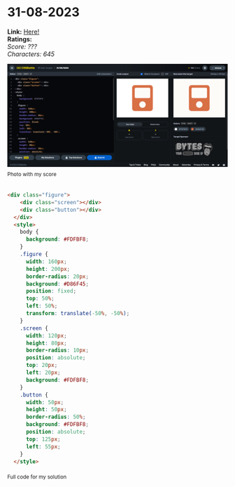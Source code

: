 # 31-08-2023

**Link:** [Here!](https://cssbattle.dev/play/rghvs0HJU07zmlIENJr4)
<br>
**Ratings:**
<br>
*Score: ???*
<br>
*Characters: 645*

![31-08-2023](/daily-targets/08-2023/31-08-2023/31-08-2023-solution.png)
<sub>Photo with my score</sub>
<br>
<br>

```html
<div class="figure">
    <div class="screen"></div>
    <div class="button"></div>
  </div>
  <style>
    body {
      background: #FDFBF8;
    }
    .figure {
      width: 160px;
      height: 200px;
      border-radius: 20px;
      background: #D86F45;
      position: fixed;
      top: 50%;
      left: 50%;
      transform: translate(-50%, -50%);
    }
    .screen {
      width: 120px;
      height: 80px;
      border-radius: 10px;
      position: absolute;
      top: 20px;
      left: 20px;
      background: #FDFBF8;
    }
    .button {
      width: 50px;
      height: 50px;
      border-radius: 50%;
      background: #FDFBF8;
      position: absolute;
      top: 125px;
      left: 55px;
    }
  </style>
```
<sub>Full code for my solution</sub>
